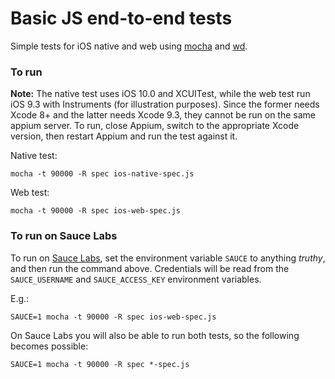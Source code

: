 # Basic JS end-to-end tests

Simple tests for iOS native and web using [mocha](https://mochajs.org/) and
[wd](https://github.com/admc/wd).

### To run

**Note:** The native test uses iOS 10.0 and XCUITest, while the web test run
iOS 9.3 with Instruments (for illustration purposes). Since the former needs
Xcode 8+ and the latter needs Xcode 9.3, they cannot be run on the same appium
server. To run, close Appium, switch to the appropriate Xcode version, then
restart Appium and run the test against it.

Native test:
```
mocha -t 90000 -R spec ios-native-spec.js
```

Web test:
```
mocha -t 90000 -R spec ios-web-spec.js
```

### To run on Sauce Labs

To run on [Sauce Labs](https://saucelabs.com/), set the environment variable
`SAUCE` to anything _truthy_, and then run the command above. Credentials will
be read from the `SAUCE_USERNAME` and `SAUCE_ACCESS_KEY` environment variables.

E.g.:
```
SAUCE=1 mocha -t 90000 -R spec ios-web-spec.js
```

On Sauce Labs you will also be able to run both tests, so the following becomes
possible:
```
SAUCE=1 mocha -t 90000 -R spec *-spec.js
```
